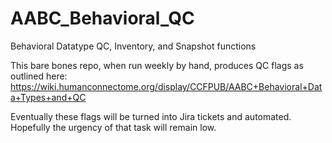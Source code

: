 # AABC_Behavioral_QC
Behavioral Datatype QC, Inventory, and Snapshot functions

This bare bones repo, when run weekly by hand, produces QC flags as outlined here: https://wiki.humanconnectome.org/display/CCFPUB/AABC+Behavioral+Data+Types+and+QC

Eventually these flags will be turned into Jira tickets and automated.  Hopefully the urgency of that task will remain low.
